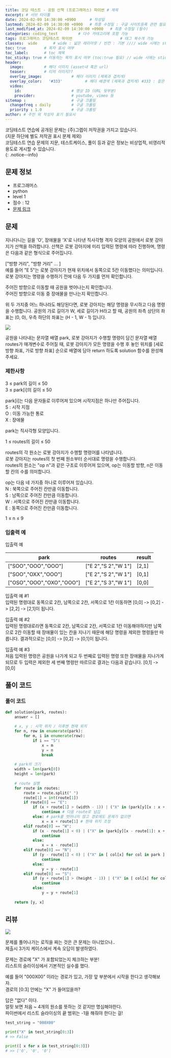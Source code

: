 ```yaml
---
title: 코딩 테스트 - 공원 산책 (프로그래머스) 파이썬 # 제목
excerpt: # 서브 타이틀
date: 2024-02-09 14:30:00 +0900      # 작성일
lastmod: 2024-02-09 14:30:00 +0900   # 최종 수정일 : 구글 사이트등록 관련 필요
last_modified_at: 2024-02-09 14:30:00 +0900   # 최종 수정일 (필수)
categories: coding_test         # 다수 카테고리에 포함 가능
tags: 프로그래머스 코딩테스트 파이썬                     # 태그 복수개 가능
classes:  wide       # wide : 넓은 레이아웃 / 빈칸 : 기본 //// wide 시에는 sticky toc 불가
toc: true        # 목차 표시 여부
toc_label:       # toc 제목
toc_sticky: true # 이동하는 목차 표시 여부 (toc:true 필요) // wide 시에는 sticky toc 불가
header: 
  image:         # 헤더 이미지 (asset내 혹은 url)
  teaser:        # 티저 이미지??
  overlay_image:             # 헤더 이미지 (제목과 겹치게)
  overlay_color:   '#333'          # 헤더 배경색 (제목과 겹치게) #333 : 짙은 회색
  video:
    id:                      # 영상 ID (URL 뒷부분)
    provider:                # youtube, vimeo 등
sitemap :                    # 구글 크롤링
  changefreq : daily         # 구글 크롤링
  priority : 1.0             # 구글 크롤링
author: # 주인 외 작성자 표기 필요시
---
```

<!--postNo: 20240209_001-->

코딩테스트 연습에 공개된 문제는 (주)그렙이 저작권을 가지고 있습니다.  
(지문 하단에 별도 저작권 표시 문제 제외)  
코딩테스트 연습 문제의 지문, 테스트케이스, 풀이 등과 같은 정보는 비상업적, 비영리적 용도로 게시할 수 있습니다.  
{: .notice--info}  

## 문제 정보  

- 프로그래머스  
- python  
- level 1  
- 점수 : 12  
- [문제 링크](https://school.programmers.co.kr/learn/courses/30/lessons/172928)  

## 문제  

지나다니는 길을 'O', 장애물을 'X'로 나타낸 직사각형 격자 모양의 공원에서 로봇 강아지가 산책을 하려합니다. 산책은 로봇 강아지에 미리 입력된 명령에 따라 진행하며, 명령은 다음과 같은 형식으로 주어집니다.  

["방향 거리", "방향 거리" … ]  
예를 들어 "E 5"는 로봇 강아지가 현재 위치에서 동쪽으로 5칸 이동했다는 의미입니다. 로봇 강아지는 명령을 수행하기 전에 다음 두 가지를 먼저 확인합니다.  

주어진 방향으로 이동할 때 공원을 벗어나는지 확인합니다.  
주어진 방향으로 이동 중 장애물을 만나는지 확인합니다.  

위 두 가지중 어느 하나라도 해당된다면, 로봇 강아지는 해당 명령을 무시하고 다음 명령을 수행합니다.
공원의 가로 길이가 W, 세로 길이가 H라고 할 때, 공원의 좌측 상단의 좌표는 (0, 0), 우측 하단의 좌표는 (H - 1, W - 1) 입니다.  

![](/assets/images/20240209_001_001.png)

공원을 나타내는 문자열 배열 park, 로봇 강아지가 수행할 명령이 담긴 문자열 배열 routes가 매개변수로 주어질 때, 로봇 강아지가 모든 명령을 수행 후 놓인 위치를 [세로 방향 좌표, 가로 방향 좌표] 순으로 배열에 담아 return 하도록 solution 함수를 완성해주세요.  

### 제한사항

3 ≤ park의 길이 ≤ 50  
3 ≤ park[i]의 길이 ≤ 50  

park[i]는 다음 문자들로 이루어져 있으며 시작지점은 하나만 주어집니다.  
S : 시작 지점  
O : 이동 가능한 통로  
X : 장애물  

park는 직사각형 모양입니다.  

1 ≤ routes의 길이 ≤ 50  

routes의 각 원소는 로봇 강아지가 수행할 명령어를 나타냅니다.  
로봇 강아지는 routes의 첫 번째 원소부터 순서대로 명령을 수행합니다.  
routes의 원소는 "op n"과 같은 구조로 이루어져 있으며, op는 이동할 방향, n은 이동할 칸의 수를 의미합니다.  

op는 다음 네 가지중 하나로 이루어져 있습니다.  
N : 북쪽으로 주어진 칸만큼 이동합니다.  
S : 남쪽으로 주어진 칸만큼 이동합니다.  
W : 서쪽으로 주어진 칸만큼 이동합니다.  
E : 동쪽으로 주어진 칸만큼 이동합니다.  

1 ≤ n ≤ 9  

### 입출력 예

입출력 예

|park|routes|result|
|---|---|---|
|["SOO","OOO","OOO"]|["E 2","S 2","W 1"]|[2,1]|
|["SOO","OXX","OOO"]|["E 2","S 2","W 1"]|[0,1]|
|["OSO","OOO","OXO","OOO"]|["E 2","S 3","W 1"]|[0,0]|

입출력 예 #1  
입력된 명령대로 동쪽으로 2칸, 남쪽으로 2칸, 서쪽으로 1칸 이동하면 [0,0] -> [0,2] -> [2,2] -> [2,1]이 됩니다.  

입출력 예 #2  
입력된 명령대로라면 동쪽으로 2칸, 남쪽으로 2칸, 서쪽으로 1칸 이동해야하지만 남쪽으로 2칸 이동할 때 장애물이 있는 칸을 지나기 때문에 해당 명령을 제외한 명령들만 따릅니다. 결과적으로는 [0,0] -> [0,2] -> [0,1]이 됩니다.  

입출력 예 #3  
처음 입력된 명령은 공원을 나가게 되고 두 번째로 입력된 명령 또한 장애물을 지나가게 되므로 두 입력은 제외한 세 번째 명령만 따르므로 결과는 다음과 같습니다. [0,1] -> [0,0]  

## 풀이 코드  

### 풀이 코드  


```python
def solution(park, routes):
    answer = []
    
    # x, y : 시작 위치 / 이후엔 현재 위치
    for n, row in enumerate(park):
        for m, i in enumerate(row):
            if i == "S":
                x = m
                y = n
                break
    
    # park의 크기
    width = len(park[0])
    height = len(park)
    
    # route 실행
    for route in routes:
        route = route.split(" ")
        route[1] = int(route[1])
        if route[0] == "E":
            if (x + route[1] > (width - 1)) | ("X" in (park[y][x : x + route[1] + 1])): # park를 벗어나거나 경로에 문제가 있다면
                continue # 다음 route로 넘김
            else: # park를 벗어나지 않고 경로에도 문제가 없으면
                x = x + route[1] # 현재 위치 조정
        elif route[0] == "W":
            if (x - route[1] < 0) | ("X" in (park[y][x - route[1]: x + 1])):
                continue
            else:
                x = x - route[1]
        elif route[0] == "N":
            if (y - route[1] < 0) | ("X" in [ col[x] for col in park ][y - route[1]: y + 1]):
                continue
            else:
                y = y - route[1]
        elif route[0] == "S":
            if (y + route[1] > (height - 1)) | ("X" in [ col[x] for col in park ][y : y + route[1] + 1]):
                continue
            else:
                y = y + route[1]
    
    return [y, x]
```

## 리뷰  

![](/assets/images/20240209_001_002.png)  

문제를 풀어나가는 로직을 짜는 것은 큰 문제는 아니었으나..  
제출시 3가지 케이스에서 계속 오답이 발생하였다.  

문제는 경로에 "X" 가 포함되었는지 체크하는 부분!  
리스트의 슬라이싱에서 기본적인 실수를 했다.  

예를 들어 "000X00" 이라는 경로가 있고, 가장 앞 부분에서 시작을 한다고 생각해보자.  
경로의 [0:3] 안에는 "X" 가 들어있을까?  

답은 "없다" 이다.  
얼핏 보면 처음 ~ 4개의 원소를 뜻하는 것 같지만 명심해야한다.  
파이썬에서 리스트 슬라이싱의 끝 범위는 -1을 해줘야 한다는 걸!  

```python
test_string = "000X00"

print("X" in test_string[0:3])
# >> False

print([ x for x in test_string[0:3]])
# >> ['0', '0', '0']
```